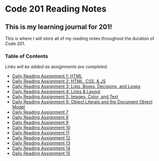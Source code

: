 # Code 201 Reading Notes
## This is my learning journal for 201!
This is where I will store all of my reading notes throughout the duration of Code 201. 


### Table of Contents
*Links will be added as assignments are completed.*
- [Daily Reading Assignment 1: HTML](class-01.md)
- [Daily Reading Assignment 2: HTML, CSS, & JS](class-02.md)
- [Daily Reading Assignment 3: Lists, Boxes, Decisions, and Loops](class-03.md)
- [Daily Reading Assignment 4: Links & Layout](class-04.md)
- [Daily Reading Assignment 5: Images, Color, and Text](class-05.md)
- [Daily Reading Assignment 6: Object Literals and the Document Object Model](class-06.md)
- [Daily Reading Assignment 7](class-07.md)
- [Daily Reading Assignment 8](class-08.md)
- [Daily Reading Assignment 9](class-09.md)
- [Daily Reading Assignment 10](class-10.md)
- [Daily Reading Assignment 11](class-11.md)
- [Daily Reading Assignment 12](class-12.md)
- [Daily Reading Assignment 13](class-13.md)
- [Daily Reading Assignment 14](class-14.md)
- [Daily Reading Assignment 15](class-15.md)
